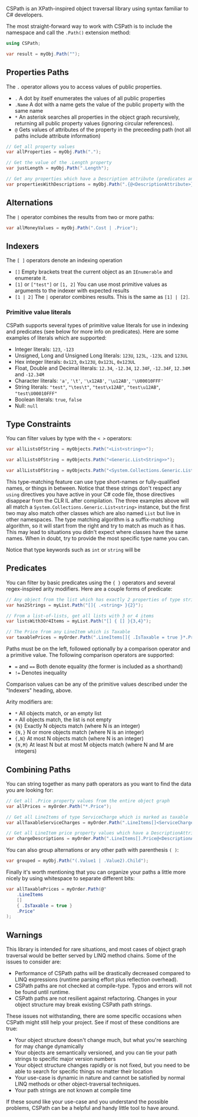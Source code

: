 CSPath is an XPath-inspired object traversal library using syntax familiar to C# developers.

The most straight-forward way to work with CSPath is to include the namespace and call the `.Path()` extension method:

```csharp
using CSPath;

var result = myObj.Path("");
```

## Properties Paths

The `.` operator allows you to access values of public properties.

* `.` A dot by itself enumerates the values of all public properties
* `.Name` A dot with a name gets the value of the public property with the same name
* `*` An asterisk searches all properties in the object graph recursively, returning all public property values (ignoring circular references).
* `@` Gets values of attributes of the property in the preceeding path (not all paths include attribute information)

```csharp
// Get all property values
var allProperties = myObj.Path(".");

// Get the value of the .Length property
var justLength = myObj.Path(".Length");

// Get any properties which have a Description attribute (predicates and type constraints described below)
var propertiesWithDescriptions = myObj.Path(".{@<DescriptionAttribute>}+");
```

## Alternations

The `|` operator combines the results from two or more paths:

```csharp
var allMoneyValues = myObj.Path(".Cost | .Price");
```

## Indexers

The `[ ]` operators denote an indexing operation

* `[]` Empty brackets treat the current object as an `IEnumerable` and enumerate it.
* `[1]` or `["test"]` or `[1, 2]` You can use most primitive values as arguments to the indexer with expected results
* `[1 | 2]` The `|` operator combines results. This is the same as `[1] | [2]`.

### Primitive value literals

CSPath supports several types of primitive value literals for use in indexing and predicates (see below for more info on predicates). Here are some examples of literals which are supported:

* Integer literals: `123`, `-123`
* Unsigned, Long and Unsigned Long literals: `123U`, `123L`, `-123L` and `123UL`
* Hex integer literals: `0x123`, `0x123U`, `0x123L`, `0x123UL`
* Float, Double and Decimal literals: `12.34`, `-12.34`, `12.34F`, `-12.34F`, `12.34M` and `-12.34M`
* Character literals: `'a'`, `'\t'`, `'\x12AB'`, `'\u12AB'`, `'\U00010FFF'`
* String literals: `"test"`, `"\tes\t"`, `"test\x12AB"`, `"test\u12AB"`, `"test\U00010FFF"`
* Boolean literals: `true`, `false`
* Null: `null`

## Type Constraints

You can filter values by type with the `< >` operators:

```csharp
var allListsOfString = myObjects.Path("<List<string>>");

var allListsOfString = myObjects.Path("<Generic.List<String>>");

var allListsOfString = myObjects.Path("<System.Collections.Generic.List<System.String>>");
```

This type-matching feature can use type short-names or fully-qualified names, or things in between. Notice that these strings don't respect any `using` directives you have active in your C# code file, those directives disappear from the CLR IL after compilation. The three examples above will all match a `System.Collections.Generic.List<string>` instance, but the first two may also match other classes which are also named `List` but live in other namespaces. The type matching algorithm is a suffix-matching algorithm, so it will start from the right and try to match as much as it has. This may lead to situations you didn't expect where classes have the same names. When in doubt, try to provide the most specific type name you can.

Notice that type keywords such as `int` or `string` will be 

## Predicates

You can filter by basic predicates using the `{ }` operators and several regex-inspired arity modifiers. Here are a couple forms of predicate:

```csharp
// Any object from the list which has exactly 2 properties of type string
var has2Strings = myList.Path("[]{ .<string> }{2}");

// From a list-of-lists, get all lists with 3 or 4 items
var listsWith3Or4Items = myList.Path("[] { [] }{3,4}");

// The Price from any LineItem which is Taxable
var taxablePrices = myOrder.Path(".LineItems[]{ .IsTaxable = true }*.Price");
```

Paths must be on the left, followed optionally by a comparison operator and a primitive value. The following comparison operators are supported:

* `=` and `==` Both denote equality (the former is included as a shorthand)
* `!=` Denotes inequality

Comparison values can be any of the primitive values described under the "Indexers" heading, above.

Arity modifiers are:

* `*` All objects match, or an empty list
* `+` All objects match, the list is not empty
* `{N}` Exactly N objects match (where N is an integer)
* `{N,}` N or more objects match (where N is an integer)
* `{,N}` At most N objects match (where N is an integer)
* `{N,M}` At least N but at most M objects match (where N and M are integers)

## Combining Paths

You can string together as many path operators as you want to find the data you are looking for:

```csharp
// Get all .Price property values from the entire object graph
var allPrices = myOrder.Path("*.Price");

// Get all LineItems of type ServiceCharge which is marked as taxable
var allTaxableServiceCharges = myOrder.Path(".LineItems[]<ServiceCharge>{.IsTaxable = true}");

// Get all LineItem price property values which have a DescriptionAttribute
var chargeDescriptions = myOrder.Path(".LineItems[].Price@<DescriptionAttribute>");
```

You can also group alternations or any other path with parenthesis `( )`:

```csharp
var grouped = myObj.Path("(.Value1 | .Value2).Child");
```

Finally it's worth mentioning that you can organize your paths a little more nicely by using whitespace to separate different bits:

```csharp
var allTaxablePrices = myOrder.Path(@"
    .LineItems
    []
    { .IsTaxable = true }
    .Price"
);
```

## Warnings

This library is intended for rare situations, and most cases of object graph traversal would be better served by LINQ method chains. Some of the issues to consider are:

* Performance of CSPath paths will be drastically decreased compared to LINQ expressions (runtime parsing effort plus reflection overhead).
* CSPath paths are not checked at compile-type. Typos and errors will not be found until runtime.
* CSPath paths are not resilient against refactoring. Changes in your object structure may break existing CSPath path strings.

These issues not withstanding, there are some specific occasions when CSPath might still help your project. See if most of these conditions are true:

* Your object structure doesn't change much, but what you're searching for may change dynamically
* Your objects are semantically versioned, and you can tie your path strings to specific major version numbers
* Your object structure changes rapidly or is not fixed, but you need to be able to search for specific things no matter their location
* Your use-case is dynamic in nature and cannot be satisfied by normal LINQ methods or other object-traversal techniques.
* Your path strings are not known at compile time

If these sound like your use-case and you understand the possible problems, CSPath can be a helpful and handy little tool to have around.
